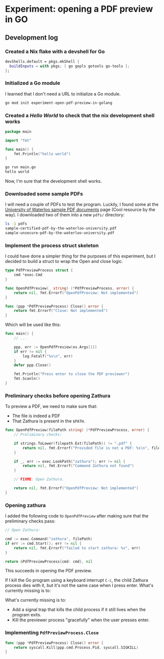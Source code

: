 # Experiment: opening a PDF preview in GO

## Development log

### Created a Nix flake with a devshell for Go

```nix
devShells.default = pkgs.mkShell {
  buildInputs = with pkgs; [ go gopls gotools go-tools ];
};
```

### Initialized a Go module

I learned that I don't need a URL to initialize a Go module.

```sh
go mod init experiment-open-pdf-preview-in-golang
```

### Created a _Hello World_ to check that the nix development shell works

```go
package main

import "fmt"

func main() {
    fmt.Println("hello world")
}
```

```sh
go run main.go
hello world
```

Now, I'm sure that the development shell works.

### Downloaded some sample PDFs

I will need a couple of PDFs to test the program. Luckily, I found some at the
[University of Waterloo sample PDF documents](https://uwaterloo.ca/onbase/help/sample-pdf-documents)
page (Cool resource by the way). I downloaded two of them into a new `pdfs/`
directory:

```sh
ls -1 pdfs
sample-certified-pdf-by-the-waterloo-university.pdf
sample-unsecure-pdf-by-the-waterloo-university.pdf
```

### Implement the process struct skeleton

I could have done a simpler thing for the purposes of this experiment, but I
decided to build a struct to wrap the Open and close logic.

```go
type PdfPreviewProcess struct {
	cmd *exec.Cmd
}

func OpenPdfPreview(_ string) (*PdfPreviewProcess, error) {
	return nil, fmt.Errorf("OpenPdfPreview: Not implemented")
}

func (ppp *PdfPreviewProcess) Close() error {
	return fmt.Errorf("Close: Not implemented")
}
```

Which will be used like this:

```go
func main() {
	// ...

	ppp, err := OpenPdfPreview(os.Args[1])
	if err != nil {
		log.Fatalf("%v\n", err)
	}
	defer ppp.Close()

	fmt.Println("Press enter to close the PDF previewer")
	fmt.Scanln()
}
```

### Preliminary checks before opening Zathura

To preview a PDF, we need to make sure that:
- The file is indeed a PDF
- That Zathura is present in the `$PATH`.

```go
func OpenPdfPreview(filePath string) (*PdfPreviewProcess, error) {
	// Preliminary checks:

	if strings.ToLower(filepath.Ext(filePath)) != ".pdf" {
		return nil, fmt.Errorf("Provided file is not a PDF: %s\n", filePath)
	}

	if _, err := exec.LookPath("zathura"); err != nil {
		return nil, fmt.Errorf("Command Zathura not found")
	}

	// FIXME: Open Zathura.

	return nil, fmt.Errorf("OpenPdfPreview: Not implemented")
}
```

### Opening zathura

I added the following code to `OpenPdfPreview` after making sure that the
preliminary checks pass:

```go
// Open Zathura:

cmd := exec.Command("zathura", filePath)
if err := cmd.Start(); err != nil {
    return nil, fmt.Errorf("failed to start zathura: %v", err)
}

return &PdfPreviewProcess{cmd: cmd}, nil
```

This succeeds in opening the PDF preview.

If I kill the Go program using a keyboard interrupt `C-c`, the child Zathura
process dies with it, but it's not the same case when I press enter. What's
currently missing is to:

What's currently missing is to:
- Add a signal trap that kills the child process if it still lives when the
  program exits.
- Kill the previewer process "gracefully" when the user presses enter.

### Implementing `PdfPreviewProcess.Close`

```go
func (ppp *PdfPreviewProcess) Close() error {
	return syscall.Kill(ppp.cmd.Process.Pid, syscall.SIGKILL)
}
```
